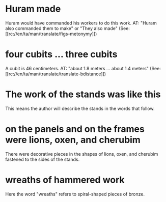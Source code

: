 # Huram made

Huram would have commanded his workers to do this work. AT: "Huram also commanded them to make" or "They also made" (See: [[rc://en/ta/man/translate/figs-metonymy]])

# four cubits ... three cubits

A cubit is 46 centimeters. AT: "about 1.8 meters ... about 1.4 meters" (See: [[rc://en/ta/man/translate/translate-bdistance]])

# The work of the stands was like this

This means the author will describe the stands in the words that follow.

# on the panels and on the frames were lions, oxen, and cherubim

There were decorative pieces in the shapes of lions, oxen, and cherubim fastened to the sides of the stands.

# wreaths of hammered work

Here the word "wreaths" refers to spiral-shaped pieces of bronze.